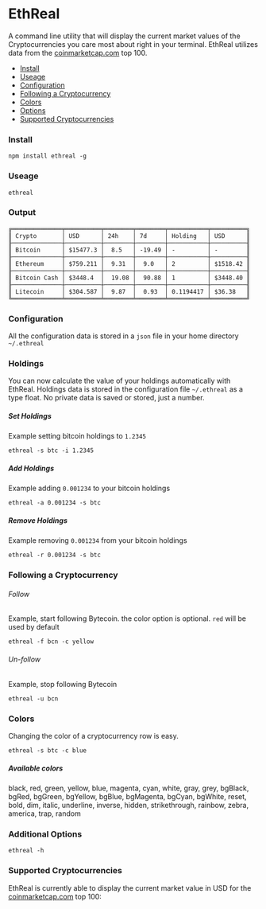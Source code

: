 # EthReal

A command line utility that will display the current market values of the Cryptocurrencies you care most about right in your terminal. EthReal utilizes data from the [coinmarketcap.com](https://coinmarketcap.com) top 100.

- [Install](#install)
- [Useage](#useage)
- [Configuration](#configuration)
- [Following a Cryptocurrency](#following-a-cryptocurrency)
- [Colors](#colors)
- [Options](#options)
- [Supported Cryptocurrencies](#supported-cryptocurrencies)

### Install

```
npm install ethreal -g
```

### Useage

```
ethreal
```

### Output

```
╔══════════════╤══════════╤════════╤════════╤═══════════╤══════════╗
║ Crypto       │ USD      │ 24h    │ 7d     │ Holding   │ USD      ║
╟──────────────┼──────────┼────────┼────────┼───────────┼──────────╢
║ Bitcoin      │ $15477.3 │  8.5   │ -19.49 │ -         │ -        ║
╟──────────────┼──────────┼────────┼────────┼───────────┼──────────╢
║ Ethereum     │ $759.211 │  9.31  │  9.0   │ 2         │ $1518.42 ║
╟──────────────┼──────────┼────────┼────────┼───────────┼──────────╢
║ Bitcoin Cash │ $3448.4  │  19.08 │  90.88 │ 1         │ $3448.40 ║
╟──────────────┼──────────┼────────┼────────┼───────────┼──────────╢
║ Litecoin     │ $304.587 │  9.87  │  0.93  │ 0.1194417 │ $36.38   ║
╚══════════════╧══════════╧════════╧════════╧═══════════╧══════════╝
```

### Configuration

All the configuration data is stored in a `json` file in your home directory `~/.ethreal`

### Holdings

You can now calculate the value of your holdings automatically with EthReal. Holdings data is stored in the configuration file `~/.ethreal` as a type float. No private data is saved or stored, just a number.

##### Set Holdings

Example setting bitcoin holdings to `1.2345`

```
ethreal -s btc -i 1.2345
```

##### Add Holdings

Example adding `0.001234` to your bitcoin holdings

```
ethreal -a 0.001234 -s btc
```

##### Remove Holdings

Example removing `0.001234` from your bitcoin holdings

```
ethreal -r 0.001234 -s btc
```

### Following a Cryptocurrency

###### Follow

Example, start following Bytecoin. the color option is optional. `red` will be used by default

```
ethreal -f bcn -c yellow
```

###### Un-follow

Example, stop following Bytecoin

```
ethreal -u bcn
```

### Colors

Changing the color of a cryptocurrency row is easy.

```
ethreal -s btc -c blue
```

##### Available colors

black, red, green, yellow, blue, magenta, cyan, white, gray, grey,
bgBlack, bgRed, bgGreen, bgYellow, bgBlue, bgMagenta, bgCyan, bgWhite,
reset, bold, dim, italic, underline, inverse, hidden, strikethrough,
rainbow, zebra, america, trap, random

### Additional Options

```
ethreal -h
```

### Supported Cryptocurrencies

EthReal is currently able to display the current market value in USD for the [coinmarketcap.com](https://coinmarketcap.com) top 100:
